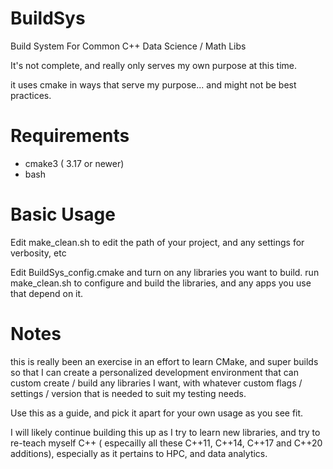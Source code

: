 # BuildSys
Build System For Common C++ Data Science / Math Libs

It's not complete, and really only serves my own purpose at this time.

it uses cmake in ways that serve my purpose... and might not be best practices.

# Requirements
* cmake3 ( 3.17 or newer)
* bash

# Basic Usage

Edit make_clean.sh to edit the path of your project, and any settings for verbosity, etc 

Edit BuildSys_config.cmake and turn on any libraries you want to build.
run make_clean.sh to configure and build the libraries, and any apps you use that depend on it.

# Notes
this is really been an exercise in an effort to learn CMake, and super builds so that I can create a personalized development environment that can custom create / build any libraries I want, with whatever custom flags / settings / version that is needed to suit my testing needs.

Use this as a guide, and pick it apart for your own usage as you see fit.

I will likely continue building this up as I try to learn new libraries, and try to re-teach myself C++ ( especailly all these C++11, C++14, C++17 and C++20 additions), especially as it pertains to HPC, and data analytics.









